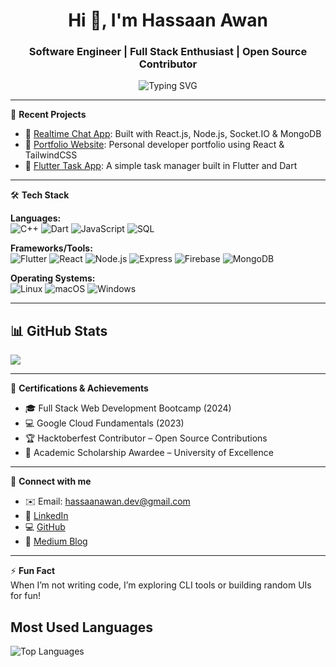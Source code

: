 <h1 align="center">Hi 👋, I'm Hassaan Awan</h1>
<h3 align="center">Software Engineer | Full Stack Enthusiast | Open Source Contributor</h3>

<p align="center">
  <img src="https://readme-typing-svg.demolab.com?font=Fira+Code&size=22&pause=1000&color=00F7FF&width=435&lines=Software+Engineer;Full+Stack+Web+Developer;React+%7C+Node+%7C+Flutter+Dev;Open+Source+%7C+Tech+Learner" alt="Typing SVG" />
</p>

---

🧠 **Recent Projects**  
- 🔮 [Realtime Chat App](#): Built with React.js, Node.js, Socket.IO & MongoDB  
- 🎨 [Portfolio Website](#): Personal developer portfolio using React & TailwindCSS  
- 🚀 [Flutter Task App](#): A simple task manager built in Flutter and Dart

---

🛠️ **Tech Stack**

**Languages:**  
![C++](https://img.shields.io/badge/C++-00599C?style=for-the-badge&logo=c%2B%2B&logoColor=white)  ![Dart](https://img.shields.io/badge/Dart-0175C2?style=for-the-badge&logo=dart&logoColor=white)  ![JavaScript](https://img.shields.io/badge/JavaScript-F7DF1E?style=for-the-badge&logo=javascript&logoColor=black)  ![SQL](https://img.shields.io/badge/SQL-003B57?style=for-the-badge&logo=sqlite&logoColor=white)

**Frameworks/Tools:**  
![Flutter](https://img.shields.io/badge/Flutter-02569B?style=for-the-badge&logo=flutter&logoColor=white)  ![React](https://img.shields.io/badge/React-20232A?style=for-the-badge&logo=react&logoColor=61DAFB)  ![Node.js](https://img.shields.io/badge/Node.js-339933?style=for-the-badge&logo=nodedotjs&logoColor=white)  ![Express](https://img.shields.io/badge/Express-000000?style=for-the-badge&logo=express&logoColor=white)  ![Firebase](https://img.shields.io/badge/Firebase-FFCA28?style=for-the-badge&logo=firebase&logoColor=black)  ![MongoDB](https://img.shields.io/badge/MongoDB-47A248?style=for-the-badge&logo=mongodb&logoColor=white)

**Operating Systems:**  
![Linux](https://img.shields.io/badge/Linux-FCC624?style=for-the-badge&logo=linux&logoColor=black)  ![macOS](https://img.shields.io/badge/macOS-000000?style=for-the-badge&logo=macos&logoColor=white)  ![Windows](https://img.shields.io/badge/Windows-0078D6?style=for-the-badge&logo=windows&logoColor=white)

---

## 📊 GitHub Stats

<img src="https://github-profile-summary-cards.vercel.app/api/cards/profile-details?username=HassaanAwan786&theme=tokyonight" />




---

📜 **Certifications & Achievements**
- 🎓 Full Stack Web Development Bootcamp (2024)
- 💻 Google Cloud Fundamentals (2023)
- 🏆 Hacktoberfest Contributor – Open Source Contributions
- 🏅 Academic Scholarship Awardee – University of Excellence

---

📢 **Connect with me**

- ✉️ Email: hassaanawan.dev@gmail.com  
- 💼 [LinkedIn](https://www.linkedin.com/in/hassaanawan/)  
- 💻 [GitHub](https://github.com/hassaanawan)  
- 📑 [Medium Blog](https://medium.com/@hassaanawan)

---

⚡ **Fun Fact**  
When I’m not writing code, I’m exploring CLI tools or building random UIs for fun!

## Most Used Languages

![Top Languages](https://github-readme-stats.vercel.app/api/top-langs/?username=HassaanAwan786&layout=compact&theme=radical&hide_border=true)

